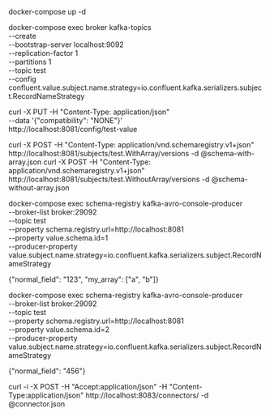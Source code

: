 <!-- Fill key.json with key having access to Google big query  -->

docker-compose up -d

docker-compose exec broker kafka-topics \
--create \
--bootstrap-server localhost:9092 \
--replication-factor 1 \
--partitions 1 \
--topic test \
--config confluent.value.subject.name.strategy=io.confluent.kafka.serializers.subject.RecordNameStrategy

curl -X PUT -H "Content-Type: application/json" \
 --data '{"compatibility": "NONE"}' \
 http://localhost:8081/config/test-value

curl -X POST -H "Content-Type: application/vnd.schemaregistry.v1+json" http://localhost:8081/subjects/test.WithArray/versions -d @schema-with-array.json
curl -X POST -H "Content-Type: application/vnd.schemaregistry.v1+json" http://localhost:8081/subjects/test.WithoutArray/versions -d @schema-without-array.json

docker-compose exec schema-registry kafka-avro-console-producer \
 --broker-list broker:29092 \
 --topic test \
 --property schema.registry.url=http://localhost:8081 \
 --property value.schema.id=1 \
 --producer-property value.subject.name.strategy=io.confluent.kafka.serializers.subject.RecordNameStrategy

{"normal_field": "123", "my_array": ["a", "b"]}

docker-compose exec schema-registry kafka-avro-console-producer \
 --broker-list broker:29092 \
 --topic test \
 --property schema.registry.url=http://localhost:8081 \
 --property value.schema.id=2 \
 --producer-property value.subject.name.strategy=io.confluent.kafka.serializers.subject.RecordNameStrategy

{"normal_field": "456"}

curl -i -X POST -H "Accept:application/json" -H "Content-Type:application/json" http://localhost:8083/connectors/ -d @connector.json
